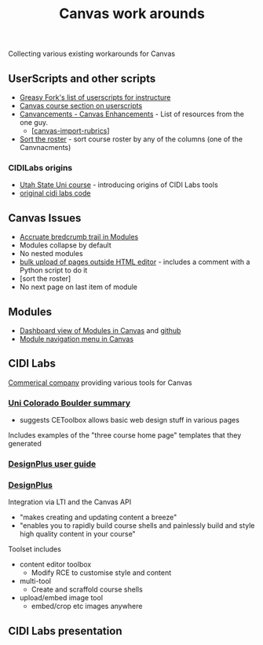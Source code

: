 ﻿---
backlinks:
- title: Design
  url: /memex/sense/Design/design.html
title: Canvas work arounds
---
Collecting various existing workarounds for Canvas

## UserScripts and other scripts

- [Greasy Fork's list of userscripts for instructure](https://greasyfork.org/en/scripts/by-site/instructure.com)
- [Canvas course section on userscripts](https://learn.canvas.net/courses/1176/pages/1-dot-3-1-userscripts-and-script-managers)
- [Canvancements - Canvas Enhancements](https://community.canvaslms.com/t5/Higher-Ed-Canvas-Users/Canvancements-Canvas-Enhancements/ba-p/246997) - List of resources from the one guy. 
    - [[canvas-import-rubrics]] 
- [Sort the roster](https://github.com/jamesjonesmath/canvancement/tree/master/roster/sort-roster) - sort course roster by any of the columns (one of the Canvnacments)

### CIDILabs origins

- [Utah State Uni course](https://usu.instructure.com/courses/305202/modules) - introducing origins of CIDI Labs tools
- [original cidi labs code](https://github.com/CIDI/kennethware-2.0)


## Canvas Issues

- [Accruate bredcrumb trail in Modules](https://community.canvaslms.com/t5/Idea-Conversations/Accurate-Breadcrumb-Trail-in-Modules/idi-p/379129/page/4)
- Modules collapse by default
- No nested modules
- [bulk upload of pages outside HTML editor](https://community.canvaslms.com/t5/Idea-Conversations/Bulk-upload-of-pages-created-in-an-outside-HTML-editor/idi-p/450488) - includes a comment with a Python script to do it
- [sort the roster]
- No next page on last item of module

## Modules

- [Dashboard view of Modules in Canvas](https://learntech.medsci.ox.ac.uk/wordpress-blog/a-dashboard-view-of-modules-in-canvas-v2/) and [github](https://github.com/msdlt/canvas-module-tiles)
- [Module navigation menu in Canvas](https://learntech.medsci.ox.ac.uk/wordpress-blog/towards-a-navigation-menu-in-instructure-canvas/)

## CIDI Labs

[Commerical company](https://cidilabs.com/) providing various tools for Canvas 

### [Uni Colorado Boulder summary](https://oit.colorado.edu/services/teaching-learning-applications/canvas/enhancements-integrations/integrations/cidi-labs)

- suggests CEToolbox allows basic web design stuff in various pages

Includes examples of the "three course home page" templates that they generated

### [DesignPlus user guide](https://cidilabs.instructure.com/courses/102)


### [DesignPlus](https://cidilabs.com/landing/design-tools/)

Integration via LTI and the Canvas API

- "makes creating and updating content a breeze"
- "enables you to rapidly build course shells and painlessly build and style high quality content in your course"

Toolset includes
- content editor toolbox
  - Modify RCE to customise style and content
- multi-tool
  - Create and scraffold course shells
- upload/embed image tool 
  - embed/crop etc images anywhere

## CIDI Labs presentation


[//begin]: # "Autogenerated link references for markdown compatibility"
[canvas-import-rubrics]: canvas-import-rubrics "Import rubrics to Canvas - userscript"
[//end]: # "Autogenerated link references"